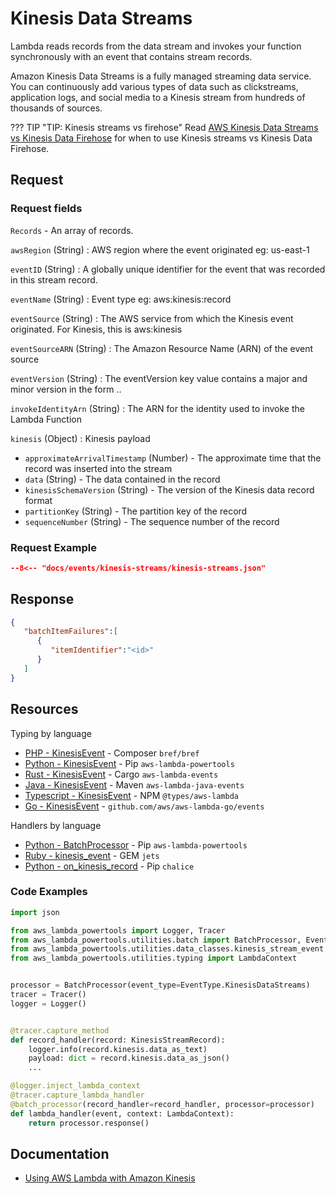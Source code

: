 # Kinesis Data Streams

Lambda reads records from the data stream and invokes your function synchronously with an event that contains stream records.

Amazon Kinesis Data Streams is a fully managed streaming data service. You can continuously add various types of data such as clickstreams, application logs, and social media to a Kinesis stream from hundreds of thousands of sources.

??? TIP "TIP: Kinesis streams vs firehose"
    Read [AWS Kinesis Data Streams vs Kinesis Data Firehose](https://jayendrapatil.com/aws-kinesis-data-streams-vs-kinesis-firehose/) for when to use Kinesis streams vs Kinesis Data Firehose.

## Request

### Request fields

`Records` - An array of records.

`awsRegion` (String)
: AWS region where the event originated eg: us-east-1

`eventID` (String)
: A globally unique identifier for the event that was recorded in this stream record.

`eventName` (String)
: Event type eg: aws:kinesis:record

`eventSource` (String)
: The AWS service from which the Kinesis event originated. For Kinesis, this is aws:kinesis

`eventSourceARN` (String)
: The Amazon Resource Name (ARN) of the event source

`eventVersion` (String)
: The eventVersion key value contains a major and minor version in the form <major>.<minor>.

`invokeIdentityArn` (String)
: The ARN for the identity used to invoke the Lambda Function

`kinesis` (Object)
: Kinesis payload

- `approximateArrivalTimestamp` (Number) - The approximate time that the record was inserted into the stream
- `data` (String) - The data contained in the record
- `kinesisSchemaVersion` (String) - The version of the Kinesis data record format
- `partitionKey` (String) - The partition key of the record
- `sequenceNumber` (String) - The sequence number of the record

### Request Example

```json
--8<-- "docs/events/kinesis-streams/kinesis-streams.json"
```

## Response

```json title="Reporting batch item failures"
{
   "batchItemFailures":[
      {
         "itemIdentifier":"<id>"
      }
   ]
}
```

## Resources

Typing by language

- [PHP - KinesisEvent](https://bref.sh/docs/function/handlers.html#kinesis-events) - Composer `bref/bref`
- [Python - KinesisEvent](https://awslabs.github.io/aws-lambda-powertools-python/latest/utilities/data_classes/#kinesis-streams) - Pip `aws-lambda-powertools`
- [Rust - KinesisEvent](https://github.com/LegNeato/aws-lambda-events/blob/master/aws_lambda_events/src/generated/kinesis.rs) - Cargo `aws-lambda-events`
- [Java - KinesisEvent](https://github.com/aws/aws-lambda-java-libs/blob/master/aws-lambda-java-events/src/main/java/com/amazonaws/services/lambda/runtime/events/KinesisEvent.java) - Maven `aws-lambda-java-events`
- [Typescript - KinesisEvent](https://github.com/DefinitelyTyped/DefinitelyTyped/blob/master/types/aws-lambda/trigger/kinesis-stream.d.ts) - NPM `@types/aws-lambda`
- [Go - KinesisEvent](https://github.com/aws/aws-lambda-go/blob/main/events/README_Kinesis.md) - `github.com/aws/aws-lambda-go/events`

Handlers by language

- [Python - BatchProcessor](https://awslabs.github.io/aws-lambda-powertools-python/latest/utilities/batch/#processing-messages-from-kinesis) - Pip `aws-lambda-powertools`
- [Ruby - kinesis_event](https://rubyonjets.com/docs/events/kinesis/) - GEM `jets`
- [Python - on_kinesis_record](https://aws.github.io/chalice/topics/events.html#kinesis-events) - Pip `chalice`

### Code Examples

```python title="Batch Processing via AWS Lambda Powertools"
import json

from aws_lambda_powertools import Logger, Tracer
from aws_lambda_powertools.utilities.batch import BatchProcessor, EventType, batch_processor
from aws_lambda_powertools.utilities.data_classes.kinesis_stream_event import KinesisStreamRecord
from aws_lambda_powertools.utilities.typing import LambdaContext


processor = BatchProcessor(event_type=EventType.KinesisDataStreams)
tracer = Tracer()
logger = Logger()


@tracer.capture_method
def record_handler(record: KinesisStreamRecord):
    logger.info(record.kinesis.data_as_text)
    payload: dict = record.kinesis.data_as_json()
    ...

@logger.inject_lambda_context
@tracer.capture_lambda_handler
@batch_processor(record_handler=record_handler, processor=processor)
def lambda_handler(event, context: LambdaContext):
    return processor.response()
```

## Documentation

- [Using AWS Lambda with Amazon Kinesis](https://docs.aws.amazon.com/lambda/latest/dg/with-kinesis.html)
